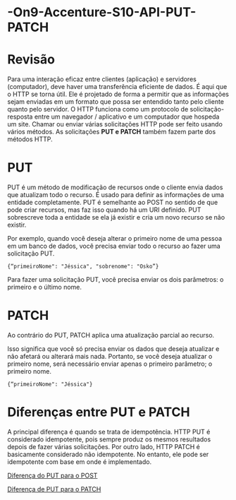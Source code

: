 # -On9-Accenture-S10-API-PUT-PATCH


# Revisão 

Para uma interação eficaz entre clientes (aplicação) e servidores (computador), deve haver uma transferência eficiente de dados. É aqui que o HTTP se torna útil. Ele é projetado de forma a permitir que as informações sejam enviadas em um formato que possa ser entendido tanto pelo cliente quanto pelo servidor. O HTTP funciona como um protocolo de solicitação-resposta entre um navegador / aplicativo e um computador que hospeda um site. Chamar ou enviar várias solicitações HTTP pode ser feito usando vários métodos. As solicitações **PUT e PATCH** também fazem parte dos métodos HTTP.

# PUT 

PUT é um método de modificação de recursos onde o cliente envia dados que atualizam todo o recurso. É usado para definir as informações de uma entidade completamente. PUT é semelhante ao POST no sentido de que pode criar recursos, mas faz isso quando há um URI definido. PUT sobrescreve toda a entidade se ela já existir e cria um novo recurso se não existir.

Por exemplo, quando você deseja alterar o primeiro nome de uma pessoa em um banco de dados, você precisa enviar todo o recurso ao fazer uma solicitação PUT.

```
{“primeiroNome": "Jéssica", "sobrenome": "Osko”}
```
Para fazer uma solicitação PUT, você precisa enviar os dois parâmetros: o primeiro e o último nome.

# PATCH

Ao contrário do PUT, PATCH aplica uma atualização parcial ao recurso.

Isso significa que você só precisa enviar os dados que deseja atualizar e não afetará ou alterará mais nada. Portanto, se você deseja atualizar o primeiro nome, será necessário enviar apenas o primeiro parâmetro; o primeiro nome.

```
{“primeiroNome": "Jéssica"}
```


# Diferenças entre PUT e PATCH

A principal diferença é quando se trata de idempotência. HTTP PUT é considerado idempotente, pois sempre produz os mesmos resultados depois de fazer várias solicitações. Por outro lado, HTTP PATCH é basicamente considerado não idempotente. No entanto, ele pode ser idempotente com base em onde é implementado.



[Diferença do PUT para o POST](https://pt.stackoverflow.com/questions/92870/qual-%C3%A9-a-diferen%C3%A7a-entre-o-m%C3%A9todo-put-e-o-post#:~:text=PUT%20%C3%A9%20uma%20opera%C3%A7%C3%A3o%20idempotente,como%20voc%C3%AA%20enviou%2C%20independente%20do)

[Diferença de PUT para o PATCH](https://pt.stackoverflow.com/questions/217894/qual-%C3%A9-a-diferen%C3%A7a-entre-o-m%C3%A9todo-put-e-o-patch)

